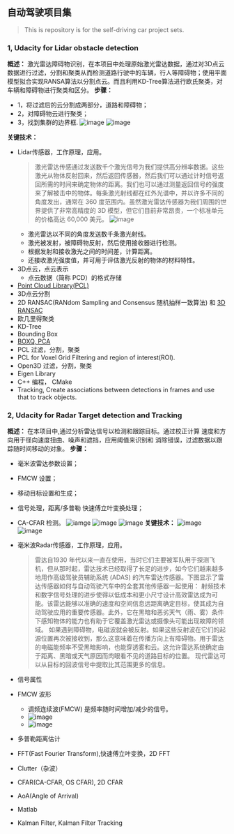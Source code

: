 ## 自动驾驶项目集
> This is repository is for the self-driving car project sets.

### 1, Udacity for Lidar obstacle detection
**概述：** 激光雷达障碍物识别，在本项目中处理原始激光雷达数据，通过对3D点云数据进行过滤，分割和聚类从而检测道路行驶中的车辆，行人等障碍物；使用平面模型拟合实现RANSA算法以分割点云。而且利用KD-Tree算法进行欧氏聚类，对车辆和障碍物进行聚类和区分。
**步骤：**
- 1，将过滤后的云分割成两部分，道路和障碍物；
- 2，对障碍物云进行聚类；
- 3，找到集群的边界框.
![image](sensor-fusion_udacity_v1/sf_lidar_obstacle_detection/images/highway11.png)
![image](sensor-fusion_udacity_v1/sf_lidar_obstacle_detection/out/obstacle-detection-fps.gif)

**关键技术：**
- Lidar传感器，工作原理，应用。
  > 激光雷达传感通过发送数千个激光信号为我们提供高分辨率数据。这些激光从物体反射回来，然后返回传感器，然后我们可以通过计时信号返回所需的时间来确定物体的距离。我们也可以通过测量返回信号的强度来了解被击中的物体。每条激光射线都在红外光谱中，并以许多不同的角度发出，通常在 360 度范围内。虽然激光雷达传感器为我们周围的世界提供了非常高精度的 3D 模型，但它们目前非常昂贵，一个标准单元的价格高达 60,000 美元。
  > ![image](images/lidar/vlp-sensor-specs.png)
  - 激光雷达以不同的角度发送数千条激光射线。
  - 激光被发射，被障碍物反射，然后使用接收器进行检测。
  - 根据发射和接收激光之间的时间差，计算距离。
  - 还接收激光强度值，并可用于评估激光反射的物体的材料特性。   
- 3D点云，点云表示
  - 点云数据（简称 PCD）的格式存储
- [Point Cloud Library(PCL) ](https://pointclouds.org/)
- 3D点云分割
- 2D RANSAC(RANdom Sampling and Consensus 随机抽样一致算法) 和 [3D RANSAC](https://medium.com/@ajithraj_gangadharan/3d-ransac-algorithm-for-lidar-pcd-segmentation-315d2a51351)
- 欧几里得聚类
- KD-Tree 
- Bounding Box
- [BOXQ, PCA](https://codextechnicanum.blogspot.com/2015/04/find-minimum-oriented-bounding-box-of.html)
- PCL 过滤，分割，聚类
- PCL for Voxel Grid Filtering and region of interest(ROI).
- Open3D 过滤，分割，聚类
- Eigen Library
- C++ 编程， CMake
- Tracking, Create associations between detections in frames and use that to track objects.


### 2, Udacity for Radar Target detection and Tracking
**概述：** 在本项目中,通过分析雷达信号以检测和跟踪目标。通过校正计算 速度和方向用于径向速度扭曲、噪声和遮挡，应用阈值来识别和 消除错误，过滤数据以跟踪随时间移动的对象。
**步骤：**
- 毫米波雷达参数设置；
- FMCW 设置；
- 移动目标设置和生成；
- 信号处理，距离/多普勒 快速傅立叶变换处理；
- CA-CFAR 检测。
![iamge](sensor-fusion_udacity_v1/sf_radar_target_detection/images/image11.png)
![image](sensor-fusion_udacity_v1/sf_radar_target_detection/images/image10.png)
![image](sensor-fusion_udacity_v1/sf_radar_target_detection/images/image26.png)
**关键技术：**
![image](sensor-fusion_udacity_v1/sf_radar_target_detection/images/image21.png)
![image](sensor-fusion_udacity_v1/sf_radar_target_detection/images/image16.png)
- 毫米波Radar传感器，工作原理，应用。
  > 雷达自1930 年代以来一直在使用，当时它们主要被军队用于探测飞机，但从那时起，雷达技术已经取得了长足的进步，如今它们越来越多地用作高级驾驶员辅助系统 (ADAS) 的汽车雷达传感器。下图显示了雷达传感器如何与自动驾驶汽车中的全套其他传感器一起使用：
  > 射频技术和数字信号处理的进步使得以低成本和更小尺寸设计高效雷达成为可能。该雷达能够以准确的速度和空间信息远距离确定目标，使其成为自动驾驶应用的重要传感器。此外，它在黑暗和恶劣天气（雨、雾）条件下感知物体的能力也有助于它覆盖激光雷达或摄像头可能出现故障的领域。
  > 如果遇到障碍物，电磁波就会被反射。如果这些反射波在它们的起源位置再次被接收到，那么这意味着在传播方向上有障碍物。用于雷达的电磁能频率不受黑暗影响，也能穿透雾和云。这允许雷达系统确定由于距离、黑暗或天气原因而肉眼看不见的道路目标的位置。 现代雷达可以从目标的回波信号中提取比其范围更多的信息。

- 信号属性
- FMCW 波形
  - 调频连续波(FMCW) 是频率随时间增加/减少的信号。
  - ![image](sensor-fusion_udacity_v1/sf_radar_target_detection/images/image5.png)
  - ![image](sensor-fusion_udacity_v1/sf_radar_target_detection/images/image111.png)
- 多普勒距离估计 
- FFT(Fast Fourier Transform),快速傅立叶变换，2D FFT
- Clutter（杂波）
- CFAR(CA-CFAR, OS CFAR), 2D CFAR 
- AoA(Angle of Arrival)
- Matlab
- Kalman Filter, Kalman Filter Tracking
